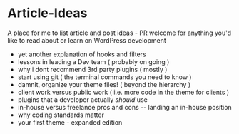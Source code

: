 # Article-Ideas
A place for me to list article and post ideas - PR welcome for anything you'd like to read about or learn on WordPress development

- yet another explanation of hooks and filters
- lessons in leading a Dev team ( probably on going )
- why i dont recommend 3rd party plugins ( mostly )
- start using git ( the terminal commands you need to know )
- damnit, organize your theme files! ( beyond the hierarchy )
- client work versus public work ( i.e. more code in the theme for clients )
- plugins that a developer actually _should_ use
- in-house versus freelance pros and cons
-- landing an in-house position
- why coding standards matter
- your first theme - expanded edition